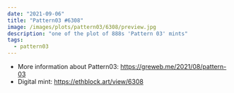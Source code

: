 ```yaml
---
date: "2021-09-06"
title: "Pattern03 #6308"
image: /images/plots/pattern03/6308/preview.jpg
description: "one of the plot of 888s 'Pattern 03' mints"
tags:
  - pattern03
---
```


- More information about Pattern03: https://greweb.me/2021/08/pattern-03
- Digital mint: https://ethblock.art/view/6308
